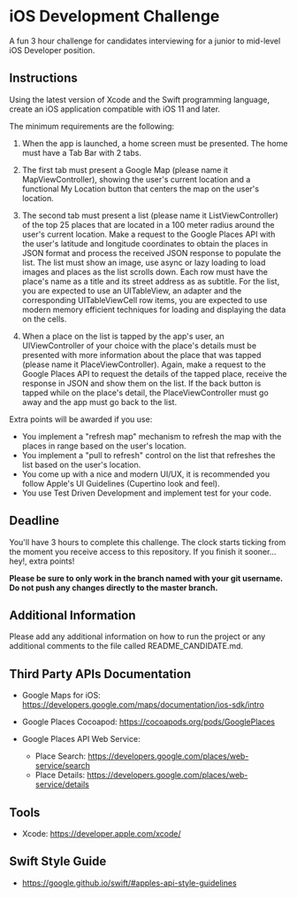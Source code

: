 # iOS Development Challenge

A fun 3 hour challenge for candidates interviewing for a junior to mid-level iOS Developer position.

## Instructions

Using the latest version of Xcode and the Swift programming language, create an iOS application compatible with iOS 11 and later.

The minimum requirements are the following:

1. When the app is launched, a home screen must be presented. The home must have a Tab Bar with 2 tabs.

2. The first tab must present a Google Map (please name it MapViewController), showing the user's current location and a functional My Location button that centers the map on the user's location.

3. The second tab must present a list (please name it ListViewController) of the top 25 places that are located in a 100 meter radius around the user's current location. Make a request to the Google Places API with the user's latitude and longitude coordinates to obtain the places in JSON format and process the received JSON response to populate the list. The list must show an image, use async or lazy loading to load images and places as the list scrolls down. Each row must have the place's name as a title and its street address as as subtitle. For the list, you are expected to use an UITableView, an adapter and the corresponding UITableViewCell row items, you are expected to use modern memory efficient techniques for loading and displaying the data on the cells.

4. When a place on the list is tapped by the app's user, an UIViewController of your choice with the place's details must be presented with more information about the place that was tapped (please name it PlaceViewController). Again, make a request to the Google Places API to request the details of the tapped place, receive the response in JSON and show them on the list. If the back button is tapped while on the place's detail, the PlaceViewController must go away and the app must go back to the list.


Extra points will be awarded if you use:
* You implement a "refresh map" mechanism to refresh the map with the places in range based on the user's location.
* You implement a "pull to refresh" control on the list that refreshes the list based on the user's location.
* You come up with a nice and modern UI/UX, it is recommended you follow Apple's UI Guidelines (Cupertino look and feel).
* You use Test Driven Development and implement test for your code.

## Deadline

You'll have 3 hours to complete this challenge. The clock starts ticking from the moment you receive access to this repository. If you finish it sooner... hey!, extra points!

**Please be sure to only work in the branch named with your git username. Do not push any changes directly to the master branch.**


## Additional Information

Please add any additional information on how to run the project or any additional comments to the file called README_CANDIDATE.md.


## Third Party APIs Documentation

* Google Maps for iOS: https://developers.google.com/maps/documentation/ios-sdk/intro

* Google Places Cocoapod: https://cocoapods.org/pods/GooglePlaces

* Google Places API Web Service:
  * Place Search: https://developers.google.com/places/web-service/search
  * Place Details: https://developers.google.com/places/web-service/details



## Tools

* Xcode: https://developer.apple.com/xcode/

## Swift Style Guide

* https://google.github.io/swift/#apples-api-style-guidelines
